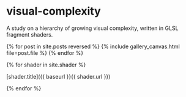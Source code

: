 # visual-complexity

A study on a hierarchy of growing visual complexity, written in GLSL fragment shaders.

{% for post in site.posts reversed %}
{% include gallery_canvas.html file=post.file %}
{% endfor %}

{% for shader in site.shader %}

[shader.title]({{ baseurl }}{{ shader.url }})

{% endfor %}
